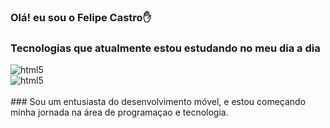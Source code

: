 ### Olá! eu sou o Felipe Castro✋
### Tecnologias que atualmente estou estudando no meu dia a dia 

<div style="display: inline_block">
<img align="center" alt="html5" src="https://img.shields.io/badge/JavaScript-F7DF1E?style=for-the-badge&logo=javascript&logoColor=black"/>
</div>

<div style="display: inline_block">
<img align="center" alt="html5" src=https://img.shields.io/badge/React_Native-20232A?style=for-the-badge&logo=react&logoColor=61DAFB/>
</div><br/>
###  Sou um entusiasta do desenvolvimento móvel, e estou começando minha jornada na área de programaçao e tecnologia.
